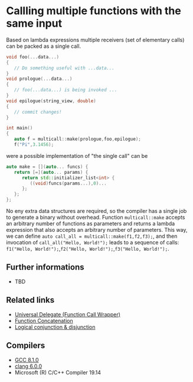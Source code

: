 # Callling multiple functions with the same input
Based on lambda expressions multiple receivers (set of elementary calls) can be packed as a single call.
```cpp
void foo(...data...)
{
   // Do something useful with ...data... 
}
void prologue(...data...)
{
   // foo(...data...) is being invoked ...
}
void epilogue(string_view, double)
{
   // commit changes!
}

int main()
{
   auto f = multicall::make(prologue,foo,epilogue);   
   f("Pi",3.1456);
```
were a possible implementation of "the single call" can be
```cpp
auto make = [](auto... funcs) {
   return [=](auto... params) {
      return std::initializer_list<int> {
         ((void)funcs(params...),0)...
      };
   };
};
```
No eny extra data structures are required, so the compiler has a single job to generate a binary without overhead.
Function `multicall::make` accepts an arbitrary number of functions as parameters and returns a lambda expression that also accepts an arbitrary number of parameters.
This way, we can define `auto call_all = multicall::make(f1,f2,f3);`, and then invocation of `call_all("Hello, World!");` leads to a sequence of calls: `f1("Hello, World!");`,`f2("Hello, World!");`,`f3("Hello, World!");`.  

## Further informations
* TBD

## Related links
* [Universal Delegate (Function Call Wrapper)](../../variadic/universal%20delegate/README.md#callfunctionargs)
* [Function Concatenation](../lambda_concat#function-concatenation-with-lambda-expression)
* [Logical conjunction & disjunction](../lambda_combine#creating-complex-predicates-with-logical-conjunction---disjunction)


## Compilers
* [GCC 8.1.0](https://wandbox.org/)
* [clang 6.0.0](https://wandbox.org/)
* Microsoft (R) C/C++ Compiler 19.14 
